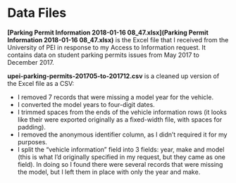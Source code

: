 # Data Files

**[Parking Permit Information 2018-01-16 08_47.xlsx](Parking Permit Information 2018-01-16 08_47.xlsx)** is the Excel file that I received from the University of PEI in response to my Access to Information request. It contains data on student parking permits issues from May 2017 to December 2017.

**upei-parking-permits-201705-to-201712.csv** is a cleaned up version of the Excel file as a CSV:

- I removed 7 records that were missing a model year for the vehicle.
- I converted the model years to four-digit dates.
- I trimmed spaces from the ends of the vehicle information rows (it looks like their were exported originally as a fixed-width file, with spaces for padding).
- I removed the anonymous identifier column, as I didn’t required it for my purposes.
- I split the “vehicle information” field into 3 fields: year, make and model (this is what I’d originally specified in my request, but they came as one field). In doing so I found there were several records that were missing the model, but I left them in place with only the year and make.
